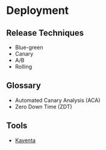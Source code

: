 # Deployment

## Release Techniques

- Blue-green
- Canary
- A/B
- Rolling

## Glossary

- Automated Canary Analysis (ACA)
- Zero Down Time (ZDT)

## Tools

- [Kayenta](https://github.com/spinnaker/kayenta)
